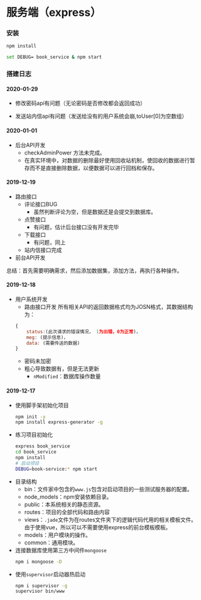 # 服务端（express）

### 安装
```bash
npm install 

set DEBUG= book_service & npm start
```

### 搭建日志

#### 2020-01-29
- 修改密码api有问题（无论密码是否修改都会返回成功）

- 发送站内信api有问题（发送给没有的用户系统会崩,toUser[0]为空数组）

#### 2020-01-01
- 后台API开发
  - checkAdminPower 方法未完成。
  - 在真实环境中，对数据的删除最好使用回收站机制，使回收的数据进行暂存而不是直接删除数据，以便数据可以进行回档和保存。
  

#### 2019-12-19
- 路由接口
  - 评论接口BUG
    - 虽然判断评论为空，但是数据还是会提交到数据库。
  - 点赞接口
    - 有问题，估计后台接口没有开发完毕
  - 下载接口
    - 有问题，同上
  - 站内信接口完成
- 前台API开发

总结：首先需要明确需求，然后添加数据集，添加方法，再执行各种操作。  


#### 2019-12-18

- 用户系统开发
  - 路由接口开发
  所有相关API的返回数据格式均为JOSN格式，其数据结构为：
  ```js
  {
      status:(此次请求的错误情况， 1为出错，0为正常)，
      meg: (提示信息)，
      data: (需要传送的数据)
  }
  ```
  - 密码未加密
  - 粗心导致数据有，但是无法更新
    - `nModified`：数据库操作数量

#### 2019-12-17

- 使用脚手架初始化项目
    ```bash
    npm init -y
    npm install express-generator -g
    ```
- 练习项目初始化
  ```bash
  express book_service
  cd book_service
  npm install 
  # 启动项目
  DEBUG=book-service:* npm start 
  ```
- 目录结构
  - bin：文件家中包含的`www.js`包含对启动项目的一些测试服务器的配置。
  - node_models：npm安装依赖目录。
  - public：本系统相关的静态资源。
  - routes：项目的全部代码和路由内容
  - views：`.jade`文件为在routes文件夹下的逻辑代码代用的相关模板文件。由于使用vue，所以可以不需要使用express的前台模板模板。
  - models：用户模块的操作。
  - common：通用模块。
- 连接数据库使用第三方中间件`mongoose`
  ```bash
  npm i mongoose -D
  ```
- 使用`supervisor`启动器热启动
  ```bash
  npm i supervisor -g
  supervisor bin/www
  ```


